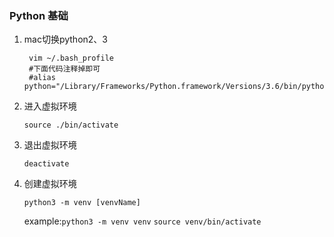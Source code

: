 ### Python 基础

1. mac切换python2、3

   ```shell
    vim ~/.bash_profile
    #下面代码注释掉即可
    #alias python="/Library/Frameworks/Python.framework/Versions/3.6/bin/python3.6"  
   ```

2. 进入虚拟环境

   `source ./bin/activate`

3. 退出虚拟环境

   `deactivate`
   
4. 创建虚拟环境

   `python3 -m venv [venvName]`

   example:`python3 -m venv venv`  `source venv/bin/activate`

